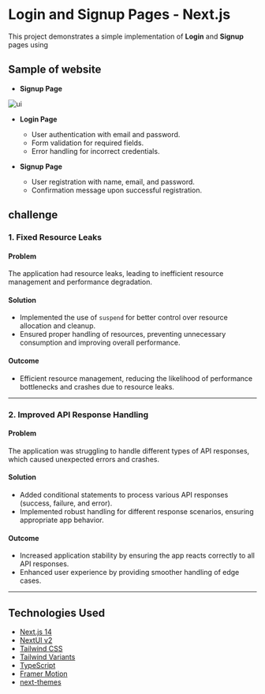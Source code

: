 # Login and Signup Pages - Next.js  

This project demonstrates a simple implementation of **Login** and **Signup** pages using 
## Sample of website
- **Signup Page**
  
![ui](https://github.com/user-attachments/assets/7f218e8d-c8fa-47d4-bc91-9323359d9a3f)


- **Login Page**  
  - User authentication with email and password.  
  - Form validation for required fields.  
  - Error handling for incorrect credentials.  

- **Signup Page**  
  - User registration with name, email, and password.  
  - Confirmation message upon successful registration.
 
## challenge

### 1. Fixed Resource Leaks
#### Problem
The application had resource leaks, leading to inefficient resource management and performance degradation.

#### Solution
- Implemented the use of `suspend` for better control over resource allocation and cleanup.
- Ensured proper handling of resources, preventing unnecessary consumption and improving overall performance.

#### Outcome
- Efficient resource management, reducing the likelihood of performance bottlenecks and crashes due to resource leaks.

---

### 2. Improved API Response Handling
#### Problem
The application was struggling to handle different types of API responses, which caused unexpected errors and crashes.

#### Solution
- Added conditional statements to process various API responses (success, failure, and error).
- Implemented robust handling for different response scenarios, ensuring appropriate app behavior.

#### Outcome
- Increased application stability by ensuring the app reacts correctly to all API responses.
- Enhanced user experience by providing smoother handling of edge cases.

---

## Technologies Used

- [Next.js 14](https://nextjs.org/docs/getting-started)
- [NextUI v2](https://nextui.org/)
- [Tailwind CSS](https://tailwindcss.com/)
- [Tailwind Variants](https://tailwind-variants.org)
- [TypeScript](https://www.typescriptlang.org/)
- [Framer Motion](https://www.framer.com/motion/)
- [next-themes](https://github.com/pacocoursey/next-themes)





